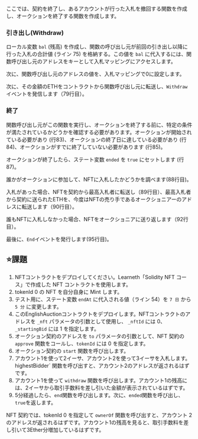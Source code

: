 ここでは、契約を終了し、あるアカウントが行った入札を撤回する関数を作成し、オークションを終了する関数を作成します。

### 引き出し(Withdraw)
ローカル変数 `bal` (残高) を作成し、関数の呼び出し元が前回の引き出し以降に行った入札の合計値 (ライン 75) を格納する。この値を `bal` に代入するには、関数呼び出し元のアドレスをキーとして入札マッピングにアクセスします。

次に、関数呼び出し元のアドレスの値を、入札マッピングで0に設定します。

次に、その金額のETHをコントラクトから関数呼び出し元に転送し、`Withdraw`イベントを発信します（79行目）。

### 終了
関数呼び出し元がこの関数を実行し、オークションを終了する前に、特定の条件が満たされているかどうかを確認する必要があります。オークションが開始されている必要があり (行83)、オークションの終了日に達している必要があり (行84)、オークションがすでに終了していない必要があります (行85)。

オークションが終了したら、ステート変数 `ended` を `true` にセットします (行 87)。

誰かがオークションに参加して、NFTに入札したかどうかを調べます(88行目)。

入札があった場合、NFTを契約から最高入札者に転送し（89行目）、最高入札者から契約に送られたETHを、今度はNFTの売り手であるオークショニアーのアドレスに転送します（90行目）。

誰もNFTに入札しなかった場合、NFTをオークショニアに送り返します（92行目）。

最後に、`End`イベントを発行します(95行目)。

## ⭐️課題

1. NFTコントラクトをデプロイしてください。Learneth「Solidity NFT コース」で作成した NFT コントラクトを使用します。
2. tokenId 0 の NFT を自分自身に Mint します。
3. テスト用に、ステート変数 `endAt` に代入される値（ライン 54）を `7 日` から `5 分` に変更します。
4. このEnglishAuctionコントラクトをデプロイします。NFTコントラクトのアドレスを `_nft` パラメータの引数として使用し、 `_nftId` には 0、`_startingBid` には 1 を指定します。
5. オークション契約のアドレスを `to` パラメータの引数として、NFT 契約の `approve` 関数をコールし、`tokenId` には 0 を指定します。
6. オークション契約の `start` 関数を呼び出します。
7. アカウント1を使って2イーサ、アカウント2を使って3イーサを入札します。highestBidder` 関数を呼び出すと、アカウント2のアドレスが返されるはずです。
8. アカウント1を使って `withdraw` 関数を呼び出します。アカウント1の残高には、2イーサから取引手数料を差し引いた金額が表示されているはずです。
9. 5分経過したら、`end`関数を呼び出します。次に、`ended`関数を呼び出し、`true`を返します。

NFT 契約では、tokenId 0 を指定して `ownerOf` 関数を呼び出すと、アカウント 2 のアドレスが返されるはずです。アカウント1の残高を見ると、取引手数料を差し引いて3Ether分増加しているはずです。
